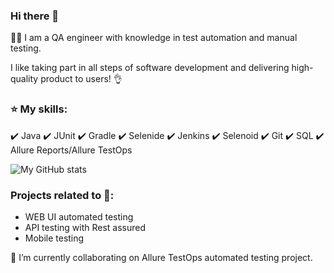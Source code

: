 ### Hi there 👋
:woman_technologist: I am a QA engineer with knowledge in test automation and manual testing.

I like taking part in all steps of software development and delivering high-quality product to users! :ok_hand:
### :star: My skills:

:heavy_check_mark: Java :heavy_check_mark: JUnit :heavy_check_mark: Gradle :heavy_check_mark: Selenide :heavy_check_mark: Jenkins :heavy_check_mark: Selenoid  :heavy_check_mark: Git :heavy_check_mark: SQL :heavy_check_mark: Allure Reports/Allure TestOps 

![My GitHub stats](https://github-readme-stats.vercel.app/api?username=rocketby&show_icons=true&theme=highcontrast)


### Projects related to :rocket::
* WEB UI automated testing
* API testing with Rest assured
* Mobile testing


🌱 I’m currently collaborating on Allure TestOps automated testing project.

<!--
**rocketby/rocketby** is a ✨ _special_ ✨ repository because its `README.md` (this file) appears on your GitHub profile.

Here are some ideas to get you started:

- 🔭 I’m currently working on ...
- 🌱 I’m currently learning ...
- 👯 I’m looking to collaborate on ...
- 🤔 I’m looking for help with ...
- 💬 Ask me about ...
- 📫 How to reach me: ...
- 😄 Pronouns: ...
- ⚡ Fun fact: ...
-->

